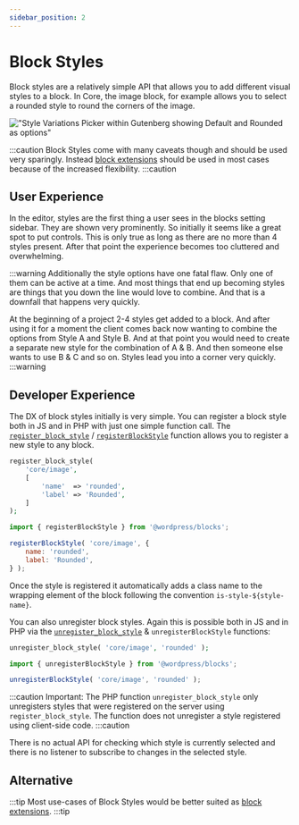 ```yaml
---
sidebar_position: 2
---
```


# Block Styles

Block styles are a relatively simple API that allows you to add different visual styles to a block. In Core, the image block, for example allows you to select a rounded style to round the corners of the image.

!["Style Variations Picker within Gutenberg showing Default and Rounded as options"](/img/image-block-styles.png)

:::caution
Block Styles come with many caveats though and should be used very sparingly. Instead [block extensions](block-extensions) should be used in most cases because of the increased flexibility.
:::caution

## User Experience

In the editor, styles are the first thing a user sees in the blocks setting sidebar. They are shown very prominently. So initially it seems like a great spot to put controls. This is only true as long as there are no more than 4 styles present. After that point the experience becomes too cluttered and overwhelming.

:::warning
Additionally the style options have one fatal flaw. Only one of them can be active at a time. And most things that end up becoming styles are things that you down the line would love to combine. And that is a downfall that happens very quickly.

At the beginning of a project 2-4 styles get added to a block. And after using it for a moment the client comes back now wanting to combine the options from Style A and Style B. And at that point you would need to create a separate new style for the combination of A & B. And then someone else wants to use B & C and so on. Styles lead you into a corner very quickly.
:::warning

## Developer Experience

The DX of block styles initially is very simple. You can register a block style both in JS and in PHP with just one simple function call. The [`register_block_style`](https://developer.wordpress.org/reference/functions/register_block_style/) / [`registerBlockStyle`](https://developer.wordpress.org/block-editor/reference-guides/block-api/block-styles/) function allows you to register a new style to any block.

```php title="In PHP:"
register_block_style(
    'core/image',
    [
        'name'  => 'rounded',
        'label' => 'Rounded',
    ]
);
```

```js title="In JavaScript:"
import { registerBlockStyle } from '@wordpress/blocks';

registerBlockStyle( 'core/image', {
    name: 'rounded',
    label: 'Rounded',
} );
```

Once the style is registered it automatically adds a class name to the wrapping element of the block following the convention `is-style-${style-name}`.

You can also unregister block styles. Again this is possible both in JS and in PHP via the [`unregister_block_style`](https://developer.wordpress.org/reference/functions/unregister_block_style/) & `unregisterBlockStyle` functions:

```php title="In PHP:"
unregister_block_style( 'core/image', 'rounded' );
```

```js title="In JavaScript:"
import { unregisterBlockStyle } from '@wordpress/blocks';

unregisterBlockStyle( 'core/image', 'rounded' );
```

:::caution
Important: The PHP function `unregister_block_style` only unregisters styles that were registered on the server using `register_block_style`. The function does not unregister a style registered using client-side code.
:::caution

There is no actual API for checking which style is currently selected and there is no listener to subscribe to changes in the selected style.

## Alternative

:::tip
Most use-cases of Block Styles would be better suited as [block extensions](block-extensions).
:::tip
